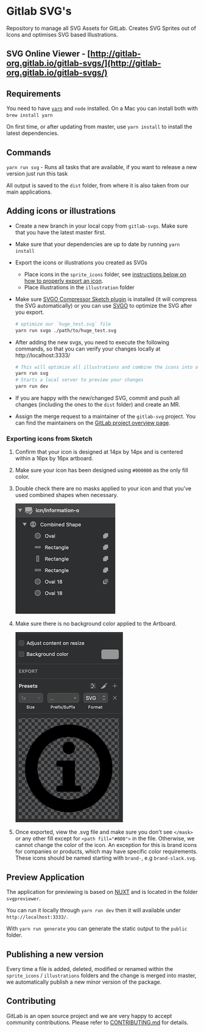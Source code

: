 # Gitlab SVG's

Repository to manage all SVG Assets for GitLab. Creates SVG Sprites out of Icons and optimises SVG based Illustrations.

## SVG Online Viewer - [http://gitlab-org.gitlab.io/gitlab-svgs/](http://gitlab-org.gitlab.io/gitlab-svgs/)

## Requirements

You need to have [`yarn`](https://yarnpkg.com/en/) and `node` installed. On a Mac you can install both with `brew install yarn`

On first time, or after updating from master, use `yarn install` to install the latest dependencies.

## Commands

`yarn run svg` - Runs all tasks that are available, if you want to release a new version just run this task

All output is saved to the `dist` folder, from where it is also taken from our main applications.

## Adding icons or illustrations

- Create a new branch in your local copy from `gitlab-svgs`. Make sure that you have the latest master first.

- Make sure that your dependencies are up to date by running `yarn install`

- Export the icons or illustrations you created as SVGs

  - Place icons in the `sprite_icons` folder, see [instructions below on how to properly export an icon](#exporting-icons-from-sketch).
  - Place illustrations in the `illustration` folder

- Make sure [SVGO Compressor Sketch plugin](https://github.com/bohemiancoding/svgo-compressor) is installed (it will compress the SVG automatically) or you can use [SVGO](https://github.com/svg/svgo) to optimize the SVG after you export.
  ```bash
  # optimize our `huge_test.svg` file
  yarn run svgo ./path/to/huge_test.svg
  ```
- After adding the new svgs, you need to execute the following commands, so that you can verify your changes locally at http://localhost:3333/

  ```bash
  # This will optimize all illustrations and combine the icons into one file
  yarn run svg
  # Starts a local server to preview your changes
  yarn run dev
  ```

- If you are happy with the new/changed SVG, commit and push all changes (including the ones to the `dist` folder) and create an MR.

- Assign the merge request to a maintainer of the `gitlab-svg` project.
  You can find the maintainers on the [GitLab project overview page](https://about.gitlab.com/handbook/engineering/projects#gitlab-svgs).

### Exporting icons from Sketch

1. Confirm that your icon is designed at 14px by 14px and is centered within a 16px by 16px artboard.

1. Make sure your icon has been designed using `#000000` as the only fill color.

1. Double check there are no masks applied to your icon and that you’ve used combined shapes when necessary.

   ![icon-guidelines-no-masks-combined-shapes](./docs/icon-guidelines-no-masks-combined-shapes.png)

1. Make sure there is no background color applied to the Artboard.

   ![icon-guidelines-no-background](./docs/icon-guidelines-no-background.png)

1. Once exported, view the .svg file and make sure you don't see `</mask>` or any other fill except for `<path fill="#000">` in the file. Otherwise, we cannot change the color of the icon. An exception for this is brand icons for companies or products, which may have specific color requirements. These icons should be named starting with `brand-`, e.g `brand-slack.svg`.

## Preview Application

The application for previewing is based on [NUXT](https://nuxtjs.org/) and is located in the folder `svgpreviewer`.

You can run it locally through `yarn run dev` then it will available under `http://localhost:3333/`.

With `yarn run generate` you can generate the static output to the `public` folder.

## Publishing a new version

Every time a file is added, deleted, modified or renamed within the `sprite_icons` / `illustrations` folders
and the change is merged into master, we automatically publish a new minor version of the package.

## Contributing

GitLab is an open source project and we are very happy to accept community contributions. Please refer to [CONTRIBUTING.md](/CONTRIBUTING.md) for details.
